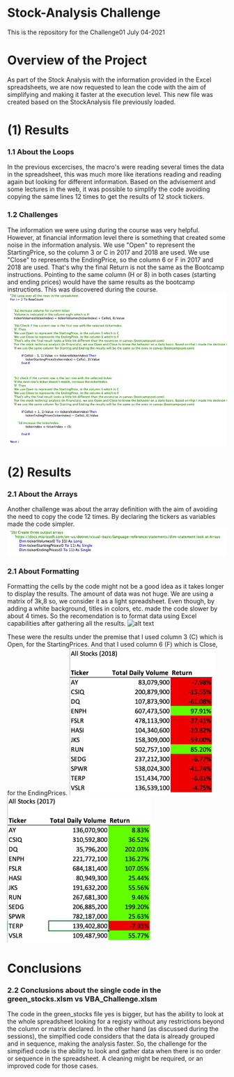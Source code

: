 # Stock-Analysis Challenge
This is the repository for the Challenge01 July 04-2021

# Overview of the Project
As part of the Stock Analysis with the information provided in the Excel spreadsheets, we are now requested to lean the code with the aim of simplifying and making it faster at the execution level.
This new file was created based on the StockAnalysis file previously loaded.

# (1) Results
### 1.1 About the Loops
In the previous excercises, the macro's were reading several times the data in the spreadsheet, this was much more like iterations reading and reading again but looking for different information.
Based on the advisement and some lectures in the web, it was possible to simplify the code avoiding copying the same lines 12 times to get the results of 12 stock tickers.

### 1.2 Challenges
The information we were using during the course was very helpful. However, at financial information level there is something that created some noise in the information analysis.
We use "Open" to represent the StartingPrice, so the column 3 or C in 2017 and 2018 are used.
We use "Close" to represents the EndingPrice, so the column 6 or F in 2017 and 2018 are used.
That's why the final Return is not the same as the Bootcamp instructions.
Pointing to the same column (H or 8) in both cases (starting and ending prices) would have the same results as the bootcamp instructions. This was discovered during the course.
![alt text](./financial_information_purposes.png)




# (2) Results
### 2.1 About the Arrays
Another challenge was about the array definition with the aim of avoiding the need to copy the code 12 times.
By declaring the tickers as variables made the code simpler. 
![alt text](./Arrays.png)

### 2.1 About Formatting
Formatting the cells by the code might not be a good idea as it takes longer to display the results.
The amount of data was not huge. We are using a matrix of 3k,8  so, we consider it as a light spreadsheet.
Even though, by adding a white background, titles in colors, etc. made the code slower by about 4 times.
So the recomendation is to format data using Excel capabilities after gathering all the results.
![alt text](./Formating.png)

These were the results under the premise that I used column 3 (C) which is Open, for the StartingPrices. And that I used column 6 (F) which is Close, for the EndingPrices.
![alt text](./2018.png)
![alt text](./2017.png)


# Conclusions
### 2.2 Conclusions about the single code in the green_stocks.xlsm vs VBA_Challenge.xlsm
The code in the green_stocks file yes is bigger, but has the ability to look at the whole spreadsheet looking for a registy without any restrictions beyond the column or matrix declared. In the other hand (as discussed during the sessions), the simplfied code considers that the data is already grouped and in sequence, making the analysis faster. So, the challenge for the simpified code is the ability to look and gather data when there is no order or sequence in the spreadsheet.
A cleaning might be required, or an improved code for those cases.

